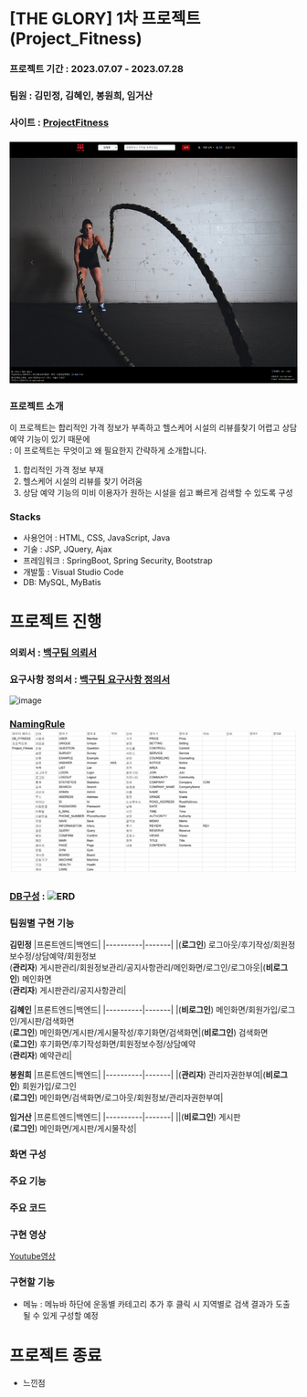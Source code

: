 # [THE GLORY] 1차 프로젝트 (Project_Fitness)
### 프로젝트 기간 : 2023.07.07 - 2023.07.28
### 팀원 : 김민정, 김혜인, 봉원희, 임거산
### 사이트 : [ProjectFitness](https://goor.me/nsJpFt3xcvjGjWJE7)
### ![main](src/main/resources/static/Image/README/main.png)
### 프로젝트 소개
이 프로젝트는 합리적인 가격 정보가 부족하고 헬스케어 시설의 리뷰를찾기 어렵고 상담 예약 기능이 있기 때문에  
   : 이 프로젝트는 무엇이고 왜 필요한지 간략하게 소개합니다.
   1. 합리적인 가격 정보 부재
   2. 헬스케어 시설의 리뷰를 찾기 어려움
   3. 상담 예약 기능의 미비
     이용자가 원하는 시설을 쉽고 빠르게 검색할 수 있도록 구성
### Stacks
* 사용언어 : HTML, CSS, JavaScript, Java
* 기술 : JSP, JQuery, Ajax
* 프레임워크 : SpringBoot, Spring Security, Bootstrap
* 개발툴 : Visual Studio Code
* DB: MySQL, MyBatis


# 프로젝트 진행
### 의뢰서 : [백구팀 의뢰서](https://drive.google.com/file/d/1lblekpdEg2pe1_rxwwxioMyzvDHQJ29q/view?usp=drive_link)
### 요구사항 정의서 : [백구팀 요구사항 정의서](https://docs.google.com/spreadsheets/d/1jdIUc4vH_-bnxaLaqOzVPo4ezpznmvHz/edit?usp=sharing&ouid=109657498147653913589&rtpof=true&sd=true)
![image](https://github.com/estskyway/project_fitness/assets/132973368/21e53e0e-0194-4225-bc1a-bbd781dcf45e)
### [NamingRule](src/main/resources/static/Image/README/네이밍룰.png) ![NamingRule](src/main/resources/static/Image/README/네이밍룰.png)
### [DB구성](DOCS/database/Fitness/main.png) : ![ERD](https://github.com/estskyway/project_fitness/assets/132973368/35e2b079-a376-4b62-ba4c-9977478c2a7c)
### 팀원별 구현 기능
**김민정**
|프론트엔드|백엔드|
|----------|-------|
|(**로그인**) 로그아웃/후기작성/회원정보수정/상담예약/회원정보<br>(**관리자**) 게시판관리/회원정보관리/공지사항관리/메인화면/로그인/로그아웃|(**비로그인**) 메인화면<br>(**관리자**) 게시판관리/공지사항관리|

**김혜인**
|프론트엔드|백엔드|
|----------|-------|
|(**비로그인**) 메인화면/회원가입/로그인/게시판/검색화면<br>(**로그인**) 메인화면/게시판/게시물작성/후기화면/검색화면|(**비로그인**) 검색화면<br>(**로그인**) 후기화면/후기작성화면/회원정보수정/상담예약<br>(**관리자**) 예약관리|

**봉원희**
|프론트엔드|백엔드|
|----------|-------|
|(**관리자**) 관리자권한부여|(**비로그인**) 회원가입/로그인<br>(**로그인**) 메인화면/검색화면/로그아웃/회원정보/관리자권한부여|

**임거산**
|프론트엔드|백엔드|
|----------|-------|
||(**비로그인**) 게시판<br>(**로그인**) 메인화면/게시판/게시물작성|

### 화면 구성
### 주요 기능
### 주요 코드

### 구현 영상
[Youtube영상]()

### 구현할 기능   
* 메뉴 : 메뉴바 하단에 운동별 카테고리 추가 후 클릭 시 지역별로 검색 결과가 도출될 수 있게 구성할 예정

# 프로젝트 종료
* 느낀점
